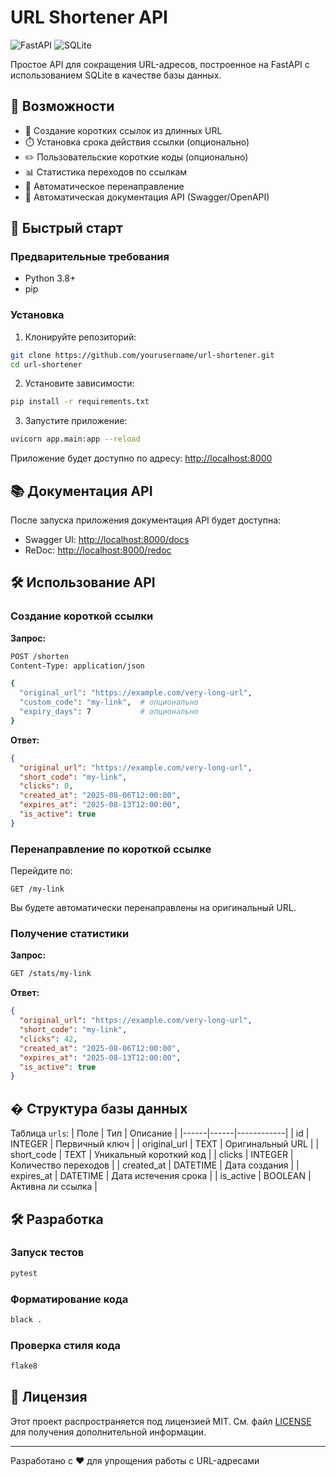 # URL Shortener API

![FastAPI](https://img.shields.io/badge/FastAPI-005571?style=for-the-badge&logo=fastapi)
![SQLite](https://img.shields.io/badge/SQLite-07405E?style=for-the-badge&logo=sqlite&logoColor=white)

Простое API для сокращения URL-адресов, построенное на FastAPI с использованием SQLite в качестве базы данных.

## 📌 Возможности

- 🔗 Создание коротких ссылок из длинных URL
- ⏱️ Установка срока действия ссылки (опционально)
- ✏️ Пользовательские короткие коды (опционально)
- 📊 Статистика переходов по ссылкам
- 🔄 Автоматическое перенаправление
- 📄 Автоматическая документация API (Swagger/OpenAPI)

## 🚀 Быстрый старт

### Предварительные требования

- Python 3.8+
- pip

### Установка

1. Клонируйте репозиторий:
```bash
git clone https://github.com/yourusername/url-shortener.git
cd url-shortener
```

2. Установите зависимости:
```bash
pip install -r requirements.txt
```

3. Запустите приложение:
```bash
uvicorn app.main:app --reload
```

Приложение будет доступно по адресу: [http://localhost:8000](http://localhost:8000)

## 📚 Документация API

После запуска приложения документация API будет доступна:

- Swagger UI: [http://localhost:8000/docs](http://localhost:8000/docs)
- ReDoc: [http://localhost:8000/redoc](http://localhost:8000/redoc)

## 🛠️ Использование API

### Создание короткой ссылки

**Запрос:**
```bash
POST /shorten
Content-Type: application/json

{
  "original_url": "https://example.com/very-long-url",
  "custom_code": "my-link",  # опционально
  "expiry_days": 7           # опционально
}
```

**Ответ:**
```json
{
  "original_url": "https://example.com/very-long-url",
  "short_code": "my-link",
  "clicks": 0,
  "created_at": "2025-08-06T12:00:00",
  "expires_at": "2025-08-13T12:00:00",
  "is_active": true
}
```

### Перенаправление по короткой ссылке

Перейдите по:
```
GET /my-link
```
Вы будете автоматически перенаправлены на оригинальный URL.

### Получение статистики

**Запрос:**
```bash
GET /stats/my-link
```

**Ответ:**
```json
{
  "original_url": "https://example.com/very-long-url",
  "short_code": "my-link",
  "clicks": 42,
  "created_at": "2025-08-06T12:00:00",
  "expires_at": "2025-08-13T12:00:00",
  "is_active": true
}
```

## � Структура базы данных

Таблица `urls`:
| Поле | Тип | Описание |
|------|------|------------|
| id | INTEGER | Первичный ключ |
| original_url | TEXT | Оригинальный URL |
| short_code | TEXT | Уникальный короткий код |
| clicks | INTEGER | Количество переходов |
| created_at | DATETIME | Дата создания |
| expires_at | DATETIME | Дата истечения срока |
| is_active | BOOLEAN | Активна ли ссылка |

## 🛠️ Разработка

### Запуск тестов
```bash
pytest
```

### Форматирование кода
```bash
black .
```

### Проверка стиля кода
```bash
flake8
```

## 📜 Лицензия

Этот проект распространяется под лицензией MIT. См. файл [LICENSE](LICENSE) для получения дополнительной информации.

---

Разработано с ❤️ для упрощения работы с URL-адресами